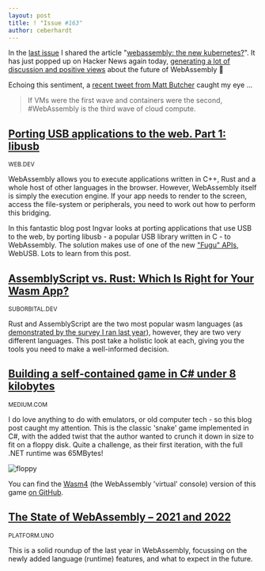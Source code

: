```yaml
---
layout: post
title: ! "Issue #163"
author: ceberhardt
---
```


In the [last issue](https://wasmweekly.news/issue-162/) I shared the article "[webassembly: the new kubernetes?](https://wingolog.org/archives/2021/12/13/webassembly-the-new-kubernetes)". It has just popped up on Hacker News again today, [generating a lot of discussion and positive views](https://news.ycombinator.com/item?id=30020121) about the future of WebAssembly 🙂

Echoing this sentiment, a [recent tweet from Matt Butcher](https://twitter.com/technosophos/status/1481666125167411200) caught my eye ...

> If VMs were the first wave and containers were the second, #WebAssembly is the third wave of cloud compute.

## [Porting USB applications to the web. Part 1: libusb](https://web.dev/porting-libusb-to-webusb/)

<small>WEB.DEV</small>

WebAssembly allows you to execute applications written in C++, Rust and a whole host of other languages in the browser. However, WebAssembly itself is simply the execution engine. If your app needs to render to the screen, access the file-system or peripherals, you need to work out how to perform this bridging.

In this fantastic blog post Ingvar looks at porting applications that use USB to the web, by porting libusb - a popular USB library written in C - to WebAssembly. The solution makes use of one of the new ["Fugu" APIs](https://fugu-tracker.web.app/), WebUSB. Lots to learn from this post.

## [AssemblyScript vs. Rust: Which Is Right for Your Wasm App?](https://blog.suborbital.dev/assemblyscript-vs-rust-for-your-wasm-app)

<small>SUBORBITAL.DEV</small>

Rust and AssemblyScript are the two most popular wasm languages (as [demonstrated by the survey I ran last year](https://blog.scottlogic.com/2021/06/21/state-of-wasm.html)), however, they are two very different languages. This post take a holistic look at each, giving you the tools you need to make a well-informed decision.

## [Building a self-contained game in C# under 8 kilobytes](https://medium.com/@MStrehovsky/building-a-self-contained-game-in-c-under-8-kilobytes-74c3cf60ea04)

<small>MEDIUM.COM</small>

I do love anything to do with emulators, or old computer tech - so this blog post caught my attention. This is the classic 'snake' game implemented in C#, with the added twist that the author wanted to crunch it down in size to fit on a floppy disk. Quite a challenge, as their first iteration, with the full .NET runtime was 65MBytes!

![floppy](https://wasmweekly.news/img/163-1.png)

You can find the [Wasm4](https://wasm4.org/) (the WebAssembly 'virtual' console) version of this game [on GitHub](https://github.com/yowl/SeeSharpSnake/tree/wasm4).

## [The State of WebAssembly – 2021 and 2022](https://platform.uno/blog/the-state-of-webassembly-2021-and-2022/)

<small>PLATFORM.UNO</small>

This is a solid roundup of the last year in WebAssembly, focussing on the newly added language (runtime) features, and what to expect in the future. 
